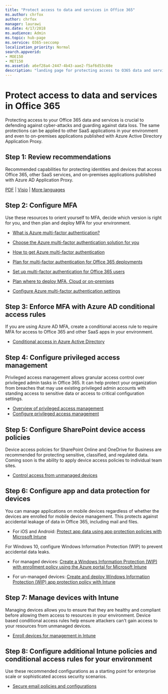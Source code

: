 ```yaml
---
title: "Protect access to data and services in Office 365"
ms.author: chrfox
author: chrfox
manager: laurawi
ms.date: 4/17/2018
ms.audience: Admin
ms.topic: hub-page
ms.service: O365-seccomp
localization_priority: Normal
search.appverid: 
- MOE150
- MET150
ms.assetid: a6ef28a4-2447-4b43-aae2-f5af6d53c68e
description: "landing page for protecting access to O365 data and services"
---
```


# Protect access to data and services in Office 365

Protecting access to your Office 365 data and services is crucial to defending against cyber-attacks and guarding against data loss. The same protections can be applied to other SaaS applications in your environment and even to on-premises applications published with Azure Active Directory Application Proxy.
  
## Step 1: Review recommendations

Recommended capabilities for protecting identities and devices that access Office 365, other SaaS services, and on-premises applications published with Azure AD Application Proxy.
  
[PDF](https://go.microsoft.com/fwlink/p/?linkid=841656) | [Visio](https://go.microsoft.com/fwlink/p/?linkid=841657) | [More languages](https://www.microsoft.com/download/details.aspx?id=55032)
  
## Step 2: Configure MFA

Use these resources to orient yourself to MFA, decide which version is right for you, and then plan and deploy MFA for your environment.
  
- [What is Azure multi-factor authentication?](https://docs.microsoft.com/azure/multi-factor-authentication/multi-factor-authentication)
    
- [Choose the Azure multi-factor authentication solution for you](https://docs.microsoft.com/azure/multi-factor-authentication/multi-factor-authentication-get-started)
    
- [How to get Azure multi-factor authentication](https://docs.microsoft.com/azure/multi-factor-authentication/multi-factor-authentication-versions-plans)
    
- [Plan for multi-factor authentication for Office 365 deployments](https://support.office.com/article/043807b2-21db-4d5c-b430-c8a6dee0e6ba)
    
- [Set up multi-factor authentication for Office 365 users](https://support.office.com/article/8f0454b2-f51a-4d9c-bcde-2c48e41621c6)
    
- [Plan where to deploy MFA, Cloud or on-premises](https://docs.microsoft.com/azure/multi-factor-authentication/multi-factor-authentication-get-started)
    
- [Configure Azure multi-factor authentication settings](https://docs.microsoft.com/azure/multi-factor-authentication/multi-factor-authentication-whats-next)
    
## Step 3: Enforce MFA with Azure AD conditional access rules

If you are using Azure AD MFA, create a conditional access rule to require MFA for access to Office 365 and other SaaS apps in your environment.
  
- [Conditional access in Azure Active Directory](https://docs.microsoft.com/azure/active-directory/active-directory-conditional-access-azure-portal)
    
## Step 4: Configure privileged access management

Privileged access management allows granular access control over privileged admin tasks in Office 365.  It can help protect your organization from breaches that may use existing privileged admin accounts with standing access to sensitive data or access to critical configuration settings.

- [Overview of privileged access management](privileged-access-management-overview.md)
- [Configure privileged access management](privileged-access-management-configuration.md)

## Step 5: Configure SharePoint device access policies

Device access policies for SharePoint Online and OneDrive for Business are recommended for protecting sensitive, classified, and regulated data. Coming soon is the ability to apply device access policies to individual team sites.
  
- [Control access from unmanaged devices](https://support.office.com/article/Control-access-from-unmanaged-devices-5ae550c4-bd20-4257-847b-5c20fb053622?ui=en-US&amp;rs=en-US&amp;ad=US)
    
## Step 6: Configure app and data protection for devices

You can manage applications on mobile devices regardless of whether the devices are enrolled for mobile device management. This protects against accidental leakage of data in Office 365, including mail and files.
  
- For iOS and Android: [Protect app data using app protection policies with Microsoft Intune](https://docs.microsoft.com/intune-classic/deploy-use/protect-app-data-using-mobile-app-management-policies-with-microsoft-intune)
    
For Windows 10, configure Windows Information Protection (WIP) to prevent accidental data leaks.
  
- For managed devices: [Create a Windows Information Protection (WIP) with enrollment policy using the Azure portal for Microsoft Intune](https://docs.microsoft.com/windows/threat-protection/windows-information-protection/create-wip-policy-using-intune-azure)
    
- For un-managed devices: [Create and deploy Windows Information Protection (WIP) app protection policy with Intune](https://docs.microsoft.com/intune/windows-information-protection-policy-create)
    
## Step 7: Manage devices with Intune

Managing devices allows you to ensure that they are healthy and compliant before allowing them access to resources in your environment. Device based conditional access rules help ensure attackers can't gain access to your resources from unmanaged devices.
  
- [Enroll devices for management in Intune](https://docs.microsoft.com/intune-classic/deploy-use/enroll-devices-in-microsoft-intune)
    
## Step 8: Configure additional Intune policies and conditional access rules for your environment

Use these recommended configurations as a starting point for enterprise scale or sophisticated access security scenarios.
  
- [Secure email policies and configurations](https://docs.microsoft.com/azure/active-directory/secure-email-introduction)
    

